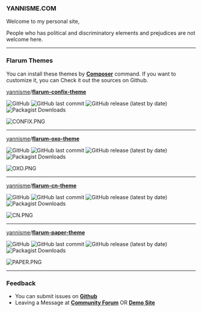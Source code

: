 ### YANNISME.COM

Welcome to my personal site,

People who has political and discriminatory elements and prejudices are not welcome here.

------

### Flarum Themes

You can install these themes by **<u>Composer</u>** command. If you want to customize it, you can Check it out the sources on Github.  

 [yannisme](https://github.com/yannisme)/**[flarum-confix-theme](https://github.com/yannisme/flarum-confix-theme)**

![GitHub](https://img.shields.io/github/license/yannisme/flarum-confix-theme?style=flat-square) ![GitHub last commit](https://img.shields.io/github/last-commit/yannisme/flarum-confix-theme?style=flat-square) ![GitHub release (latest by date)](https://img.shields.io/github/v/release/yannisme/flarum-confix-theme?style=flat-square) ![Packagist Downloads](https://img.shields.io/packagist/dt/yannisme/confixtheme?style=flat-square) 

![CONFIX.PNG](https://s2.loli.net/2022/03/29/xZSgrqB9ka7Y2Uf.jpg)

------

[yannisme](https://github.com/yannisme)/**[flarum-oxo-theme](https://github.com/yannisme/flarum-oxo-theme)**

![GitHub](https://img.shields.io/github/license/yannisme/flarum-oxo-theme?style=flat-square) ![GitHub last commit](https://img.shields.io/github/last-commit/yannisme/flarum-oxo-theme?style=flat-square) ![GitHub release (latest by date)](https://img.shields.io/github/v/release/yannisme/flarum-oxo-theme?style=flat-square) ![Packagist Downloads](https://img.shields.io/packagist/dt/yannisme/oxotheme?style=flat-square)

![OXO.PNG](https://s2.loli.net/2022/03/29/eMcTXdhASij2Upf.jpg)

------

[yannisme](https://github.com/yannisme)/**[flarum-cn-theme](https://github.com/yannisme/flarum-cn-theme)**

![GitHub](https://img.shields.io/github/license/yannisme/flarum-cn-theme?style=flat-square) ![GitHub last commit](https://img.shields.io/github/last-commit/yannisme/flarum-cn-theme?style=flat-square) ![GitHub release (latest by date)](https://img.shields.io/github/v/release/yannisme/flarum-cn-theme?style=flat-square) ![Packagist Downloads](https://img.shields.io/packagist/dt/yannisme/cntheme?style=flat-square)

![CN.PNG](https://s2.loli.net/2022/03/29/QtDLsFWNj7lqaM8.jpg)

------

[yannisme](https://github.com/yannisme)/**[flarum-paper-theme](https://github.com/yannisme/flarum-paper-theme)**

![GitHub](https://img.shields.io/github/license/yannisme/flarum-paper-theme?style=flat-square) ![GitHub last commit](https://img.shields.io/github/last-commit/yannisme/flarum-paper-theme?style=flat-square) ![GitHub release (latest by date)](https://img.shields.io/github/v/release/yannisme/flarum-paper-theme?style=flat-square) ![Packagist Downloads](https://img.shields.io/packagist/dt/yannisme/papertheme?style=flat-square)

![PAPER.PNG](https://s2.loli.net/2022/03/29/RE3851XDCKHoSA4.jpg)

------

### Feedback

- You can submit issues on **<u>Github</u>**
- Leaving a Message at **<u>Community Forum</u>** OR [**<u>Demo Site</u>**](https://yannis.in/)  

